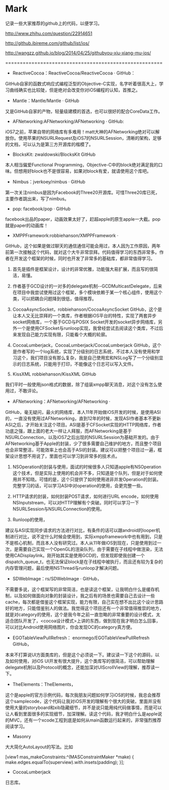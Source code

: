 Mark
====

记录一些大家推荐的github上的代码，以便学习。


http://www.zhihu.com/question/22914651

http://github.ibireme.com/github/list/ios/

http://wangzz.github.io/blog/2014/04/25/githubyou-xiu-xiang-mu-ios/

======================================================


  -   ReactiveCocoa：ReactiveCocoa/ReactiveCocoa · GitHub：

GitHub自家的函数式响应式编程泛型的Objective-C实现，名字听着很高大上，学习曲线确实也比较陡，但是绝对会改变你对iOS编程的认知，首推之。

  -   Mantle：Mantle/Mantle · GitHub

又是GitHub自家的产物，轻量级建模的首选，也可以很好的配合CoreData工作。

  -   AFNetworking:AFNetworking/AFNetworking · GitHub:

iOS7之前，苹果自带的网络库有多难用！matt大神的AFNetworking绝对可以解放你。使用苹果的NSURLRequest及iOS7的NSURLSession，清晰的架构，足够的文档，可以认为是第三方开源库的楷模了。

  -   BlocksKit: zwaldowski/BlocksKit  GitHub

本人相当偏爱Functional Programming，Objective-C中的block绝对满足我的口味。但想用好block也不是很容易，如果对block有爱，就请使用这个库吧。

  -   Nimbus：jverkoey/nimbus · GitHub

第一次关注nimbus是因为Facebook的Three20开源库。可惜Three20库已死，主要作者跳出来，写了nimbus。

  -   pop: facebook/pop · GitHub

facebook出品的paper，动画效果太好了，赶超apple的原生apple一大截。pop就是paper的动画库！


  -    XMPPFramework:robbiehanson/XMPPFramework ·

GitHub，这个如果是做过聊天的通信通信可能会用过，本人因为工作原因，两年前第一次接触这个代码，就对这个大牛非常崇拜。代码值得学习的东西非常多。作者在开发这个框架的时候，同时也开发了非常多的基础库，都非常值得学习。

1. 首先是插件是框架设计，设计的非常优雅，功能强大易扩展，而且写的很简洁，易懂。

2. 作者基于GCD设计的一对多的delegate机制--GCDMulticastDelegate，后来在项目中我尝试使用过这个框架，多个模块依赖于某一个核心组件，使用这个类，可以把耦合问题降到很低，值得推荐。

3. CocoaAsyncSocket，robbiehanson/CocoaAsyncSocket GitHub，这个是让本人又无比崇拜的一个类库，作者根据iOS平台的特性，实现了两套异步socket网络库，一个基于GCD与POSIX Socket开发的socket异步网络库，另外一个是使用CFSocket与runloop实现，我曾经尝试去阅读这个类库，不过后来发现自己能力实现有限，只能看个大概的轮廓。

4. CocoaLumberjack，CocoaLumberjack/CocoaLumberjack GitHub，这个是作者写的一个log系统，实现了分级别的日志系统，不过本人没有使用和学习这个，我们项目没有那么复杂，我是自己使用宏和NSLog写了一个分级别显示的日志系统，只能用于打印，不能像这个日志可以写入文件。

5. KissXML robbiehanson/KissXML GitHub

我们平时一般使用json格式的数据，除了组装xmpp聊天消息，对这个没有怎么使用过，不敢评论。



  -   AFNetworking：AFNetworking/AFNetworking ·

GitHub，毫无疑问，最火的网络库，本人11年开始做iOS开发的时候，是使用ASI的，一直没有使用过AFNetworking，直到12年的时候，发现ASI作者基本不更新ASI之后，才开始关注这个项目。ASI是基于CFSocket实现的HTTP网络库，作者功底之强，跟上面的老大一样让人拜服，而AFNetworking是基于NSURLConnection，以及iOS7之后出现的NSURLSession为基础开发的。由于AFNetworking基于Apple的封装，少了很多需要自己维护的地方，而且整个项目也会非常整洁，可能效率上也会高于ASI的封装。建议可以把整个项目过一遍，框架设计思想不用说了，里面也可以学习到非常多的技术点。

1. NSOperation的封装与使用，面试的时候很多人只知道apple有NSOperation这个技术，但是实际上使用的机会并不多，只知道是个队列，但是对于如何使用并不知晓。可惜的是，这个只提供了如何使用进非并发Operation的封装。完整学习的话，可以学习ASI中对operation的使用，会更完整一些。

2. HTTP请求的封装，如何封装POST请求，如何进行URL encode，如何使用NSInputstream，可以对HTTP理解有个突破。同时可以学习一下NSURLSession与NSURLConnection的使用。

3. Runloop的使用，

建议与ASI实现同步请求的方法进行对比，有条件的话可以跟android的looper机制进行对比，说不定什么时候会使用到，实际xmppframework中也有用到，只是不是核心机制，而且本人没有研究过。本人从11年做iOS到现在，只是使用到过一次，是需要自己实现一个OpenGL的渲染队列，由于需要在子线程中做渲染，无法使用CADisplaylink。刚开始其实是使用GCD的，但发现即使我创建一个dispatch_queue_t，也无法保证block是在子线程中被执行，而且还有较为复杂的内存管理问题，最后使用NSThread与runloop才解决问题。


  -   SDWebImage：rs/SDWebImage · GitHub，

不需要多说，这个框架写的非常简洁，也是读这个框架，让我明白什么是缓存机制，以及如何做面向对象的封装设计，我之后有的场景也需要自己去设计一些cache，每次都是借鉴这个框架实现，能力有限，自己实在想不出比这个设计思路好的地方，只能借鉴别人的做法。我觉得这个项目还有一个非常值得推崇的地方，就是对category的使用，这个是我今年之前一直忽略的非常重要的设计模式，太适合团队开发了，<cocoa设计模式>上讲的东西，做到现在我才明白怎么回事，可以对比Android使用网络图片，你会发现OC的category真方便。


  -  EGOTableViewPullRefresh： enormego/EGOTableViewPullRefresh GitHub，

本来不打算说UI方面类库的，但是这个必须说一下。建议读一下这个的源码，以及如何使用，对iOS UI开发有很大提升，这个类库写的很简洁，可以帮助理解delegate机制以及Protocol的概念，还能加深对UIScrollView的理解，推荐读一下。

  -   TheElements：TheElements，

这个是apple的官方示例代码，每次我朋友问题如何学习iOS的时候，我总会推荐这个samplecode，这个代码让我对iOS开发的理解有个很大的突破。里面并没有使用大量的storyboard和xib隐藏细节，并不是说只能用纯代码做事情，而是可以让人看到里面很多的实现细节，加深理解。读这个代码，我才明白什么是apple说的MVC，还有一个xcode工程到底是如何从main函数运行起来的，非常强烈推荐阅读学习。


  -   Masonry

大大简化AutoLayout的写法。比如

[view1 mas_makeConstraints:^(MASConstraintMaker *make) {
    make.edges.equalTo(superview).with.insets(padding);
}];

  -   CocoaLumberjack

日志库。



